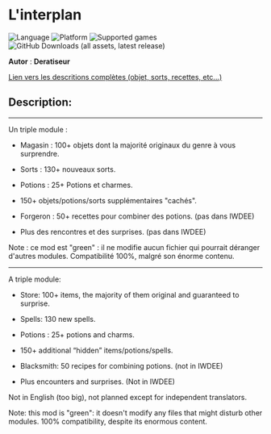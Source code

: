 # L'interplan

![Language](https://img.shields.io/static/v1?label=language&message=french%20%7C%20&color=informational)
![Platform](https://img.shields.io/static/v1?label=platform&message=windows%20%7C%20macOS%20%7C%20&color=informational)
![Supported games](https://img.shields.io/static/v1?label=supported%20games&message=BG2%20%7C%20BGT%20%7C%20BG2EE%20%7C%20EET%20%7C%20IWDEE%20%7C&color=dodgerblue)
![GitHub Downloads (all assets, latest release)](https://img.shields.io/github/downloads/Deratiseur/Interplan/total)

**Autor** : **Deratiseur**

[Lien vers les descritions complètes (objet, sorts, recettes, etc...)](https://www.baldursgateworld.fr/viewtopic.php?t=31563)


## Description:
-------------

Un triple module :

- Magasin : 100+ objets dont la majorité originaux du genre à vous surprendre.

- Sorts : 130+ nouveaux sorts.

- Potions : 25+ Potions et charmes.

- 150+ objets/potions/sorts supplémentaires "cachés".

- Forgeron : 50+ recettes pour combiner des potions. (pas dans IWDEE)

- Plus des rencontres et des surprises. (pas dans IWDEE)

Note : ce mod est "green" : il ne modifie aucun fichier qui pourrait déranger d'autres modules. Compatibilité 100%, malgré son énorme contenu.

------------

A triple module:

- Store: 100+ items, the majority of them original and guaranteed to surprise.

- Spells: 130 new spells.

- Potions : 25+ potions and charms.

- 150+ additional “hidden” items/potions/spells.

- Blacksmith: 50 recipes for combining potions. (not in IWDEE)

- Plus encounters and surprises. (Not in IWDEE)

Not in English (too big), not planned except for independent translators.

Note: this mod is "green": it doesn't modify any files that might disturb other modules. 100% compatibility, despite its enormous content.

